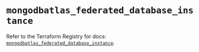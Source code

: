 # `mongodbatlas_federated_database_instance`

Refer to the Terraform Registry for docs: [`mongodbatlas_federated_database_instance`](https://registry.terraform.io/providers/mongodb/mongodbatlas/1.17.5/docs/resources/federated_database_instance).
